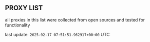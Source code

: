 ## PROXY LIST

all proxies in this list were collected from open sources and tested for functionality

last update: `2025-02-17 07:51:51.962917+00:00` UTC